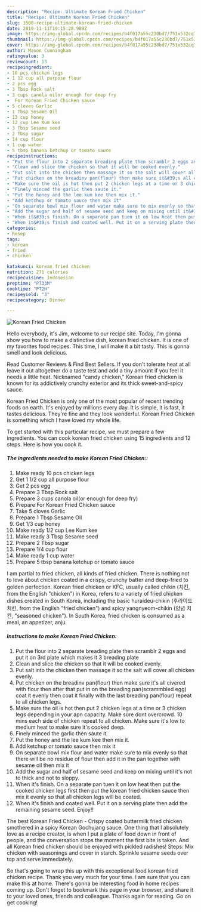 ```yaml
---
description: "Recipe: Ultimate Korean Fried Chicken"
title: "Recipe: Ultimate Korean Fried Chicken"
slug: 1500-recipe-ultimate-korean-fried-chicken
date: 2019-11-11T19:15:28.989Z
image: https://img-global.cpcdn.com/recipes/b4f017a55c230bd7/751x532cq70/korean-fried-chicken-recipe-main-photo.jpg
thumbnail: https://img-global.cpcdn.com/recipes/b4f017a55c230bd7/751x532cq70/korean-fried-chicken-recipe-main-photo.jpg
cover: https://img-global.cpcdn.com/recipes/b4f017a55c230bd7/751x532cq70/korean-fried-chicken-recipe-main-photo.jpg
author: Mason Cunningham
ratingvalue: 3
reviewcount: 13
recipeingredient:
- 10 pcs chicken legs
- 1 12 cup all purpose flour
- 2 pcs egg
- 3 Tbsp Rock salt
- 3 cups canola oilor enough for deep fry
-  For Korean Fried Chicken sauce
- 5 cloves Garlic
- 1 Tbsp Sesame Oil
- 13 cup honey
- 12 cup Lee Kum kee
- 3 Tbsp Sesame seed
- 2 Tbsp sugar
- 14 cup flour
- 1 cup water
- 5 tbsp banana ketchup or tomato sauce
recipeinstructions:
- "Put the flour into 2 separate breading plate then scramblr 2 eggs and put it on 3rd plate which makes it 3 breading plate"
- "Clean and slice the chicken so that it will be cooked evenly."
- "Put salt into the chicken then massage it so the salt will cover all chicken evenly."
- "Put chicken on the breadinv pan(flour) then make sure it&#39;s all civered with flour then after that put in on the breading pan(scrammbled egg) coat it evenly then coat it finally with the last breading pan(flour) repeat to all chicken legs."
- "Make sure the oil is hot then put 2 chicken legs at a time or 3 chicken legs depending in your apn capacity. Make sure dont overcrowd. 10 mins each side of chicken repeat to all chicken. Make sure it&#39;s low to medium heat to make sure it&#39;s cooked deep."
- "Finely minced the garlic then saute it."
- "Put the honey and the lee kum kee then mix it."
- "Add ketchup or tomato sauce then mix it"
- "On separate bowl mix flour and water make sure to mix evenly so that there will be no residue of flour then add it in the pan together with sesame oil then mix it"
- "Add the sugar and half of sesame seed and keep on mixing until it&#39;s not to thick and not to sloppy."
- "When it&#39;s finish. On a separate pan tuen it on low heat then put the cooked chicken legs first then put the korean fried chicken sauce then mix it evenly so that all chicken legs will be coated."
- "When it&#39;s finish and coated well. Put it on a serving plate then add the remaining sesame seed. Enjoy!!"
categories:
- Resep
tags:
- korean
- fried
- chicken

katakunci: korean fried chicken
nutrition: 271 calories
recipecuisine: Indonesian
preptime: "PT33M"
cooktime: "PT2H"
recipeyield: "3"
recipecategory: Dinner

---
```



![Korean Fried Chicken](https://img-global.cpcdn.com/recipes/b4f017a55c230bd7/751x532cq70/korean-fried-chicken-recipe-main-photo.jpg)

Hello everybody, it's Jim, welcome to our recipe site. Today, I'm gonna show you how to make a distinctive dish, korean fried chicken. It is one of my favorites food recipes. This time, I will make it a bit tasty. This is gonna smell and look delicious.

Read Customer Reviews &amp; Find Best Sellers. If you don&#39;t tolerate heat at all leave it out altogether do a taste test and add a tiny amount if you feel it needs a little heat. Nicknamed &#34;candy chicken,&#34; Korean fried chicken is known for its addictively crunchy exterior and its thick sweet-and-spicy sauce.

Korean Fried Chicken is only one of the most popular of recent trending foods on earth. It's enjoyed by millions every day. It is simple, it is fast, it tastes delicious. They're fine and they look wonderful. Korean Fried Chicken is something which I have loved my whole life.


To get started with this particular recipe, we must prepare a few ingredients. You can cook korean fried chicken using 15 ingredients and 12 steps. Here is how you cook it.

##### The ingredients needed to make Korean Fried Chicken::

1. Make ready 10 pcs chicken legs
1. Get 1 1/2 cup all purpose flour
1. Get 2 pcs egg
1. Prepare 3 Tbsp Rock salt
1. Prepare 3 cups canola oil(or enough for deep fry)
1. Prepare  For Korean Fried Chicken sauce
1. Take 5 cloves Garlic
1. Prepare 1 Tbsp Sesame Oil
1. Get 1/3 cup honey
1. Make ready 1/2 cup Lee Kum kee
1. Make ready 3 Tbsp Sesame seed
1. Prepare 2 Tbsp sugar
1. Prepare 1/4 cup flour
1. Make ready 1 cup water
1. Prepare 5 tbsp banana ketchup or tomato sauce


I am partial to fried chicken, all kinds of fried chicken. There is nothing not to love about chicken coated in a crispy, crunchy batter and deep-fried to golden perfection. Korean fried chicken or KFC, usually called chikin (치킨, from the English &#34;chicken&#34;) in Korea, refers to a variety of fried chicken dishes created in South Korea, including the basic huraideu-chikin (후라이드 치킨, from the English &#34;fried chicken&#34;) and spicy yangnyeom-chikin (양념 치킨, &#34;seasoned chicken&#34;). In South Korea, fried chicken is consumed as a meal, an appetizer, anju. 

##### Instructions to make Korean Fried Chicken:

1. Put the flour into 2 separate breading plate then scramblr 2 eggs and put it on 3rd plate which makes it 3 breading plate
1. Clean and slice the chicken so that it will be cooked evenly.
1. Put salt into the chicken then massage it so the salt will cover all chicken evenly.
1. Put chicken on the breadinv pan(flour) then make sure it&#39;s all civered with flour then after that put in on the breading pan(scrammbled egg) coat it evenly then coat it finally with the last breading pan(flour) repeat to all chicken legs.
1. Make sure the oil is hot then put 2 chicken legs at a time or 3 chicken legs depending in your apn capacity. Make sure dont overcrowd. 10 mins each side of chicken repeat to all chicken. Make sure it&#39;s low to medium heat to make sure it&#39;s cooked deep.
1. Finely minced the garlic then saute it.
1. Put the honey and the lee kum kee then mix it.
1. Add ketchup or tomato sauce then mix it
1. On separate bowl mix flour and water make sure to mix evenly so that there will be no residue of flour then add it in the pan together with sesame oil then mix it
1. Add the sugar and half of sesame seed and keep on mixing until it&#39;s not to thick and not to sloppy.
1. When it&#39;s finish. On a separate pan tuen it on low heat then put the cooked chicken legs first then put the korean fried chicken sauce then mix it evenly so that all chicken legs will be coated.
1. When it&#39;s finish and coated well. Put it on a serving plate then add the remaining sesame seed. Enjoy!!


The best Korean Fried Chicken - Crispy coated buttermilk fried chicken smothered in a spicy Korean Gochujang sauce. One thing that I absolutely love as a recipe creator, is when I put a plate of food down in front of people, and the conversation stops the moment the first bite is taken. And all Korean fried chicken should be enjoyed with pickled radishes! Steps: Mix chicken with seasonings and cover in starch. Sprinkle sesame seeds over top and serve immediately. 

So that's going to wrap this up with this exceptional food korean fried chicken recipe. Thank you very much for your time. I am sure that you can make this at home. There's gonna be interesting food in home recipes coming up. Don't forget to bookmark this page in your browser, and share it to your loved ones, friends and colleague. Thanks again for reading. Go on get cooking!
